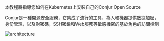 本教程將指導您如何在Kubernetes上安裝自己的Conjur Open Source

Conjur是一種開源安全服務，它集成了流行的工具，為人和機器提供數據加密，身份管理，以及對密碼，SSH密鑰和Web服務等敏感機密的基於角色的訪問控制

![architecture](https://docs.conjur.org/Latest/en/Content/Images/Integrations/k8s-oss-integration-arch.jpg)
